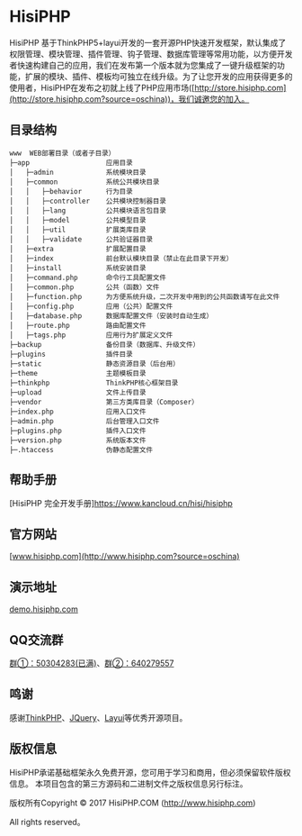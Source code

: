 HisiPHP
===============

HisiPHP 基于ThinkPHP5+layui开发的一套开源PHP快速开发框架，默认集成了权限管理、模块管理、插件管理、钩子管理、数据库管理等常用功能，以方便开发者快速构建自己的应用，我们在发布第一个版本就为您集成了一键升级框架的功能，扩展的模块、插件、模板均可独立在线升级。为了让您开发的应用获得更多的使用者，HisiPHP在发布之初就上线了PHP应用市场([http://store.hisiphp.com](http://store.hisiphp.com?source=oschina))，我们诚邀您的加入。

## 目录结构
```
www  WEB部署目录（或者子目录）
├─app                   应用目录
│   ├─admin             系统模块目录
│   ├─common            系统公共模块目录
│   │   ├─behavior      行为目录
│   │   ├─controller    公共模块控制器目录
│   │   ├─lang          公共模块语言包目录
│   │   ├─model         公共模型目录
│   │   ├─util          扩展类库目录
│   │   ├─validate      公共验证器目录
│   ├─extra             扩展配置目录
│   ├─index             前台默认模块目录（禁止在此目录下开发）
│   ├─install           系统安装目录
│   ├─command.php       命令行工具配置文件
│   ├─common.php        公共（函数）文件
│   ├─function.php      为方便系统升级，二次开发中用到的公共函数请写在此文件
│   ├─config.php        应用（公共）配置文件
│   ├─database.php      数据库配置文件（安装时自动生成）
│   ├─route.php         路由配置文件
│   ├─tags.php          应用行为扩展定义文件
├─backup                备份目录（数据库、升级文件）
├─plugins               插件目录
├─static                静态资源目录（后台用）
├─theme                 主题模板目录
├─thinkphp              ThinkPHP核心框架目录
├─upload                文件上传目录
├─vendor                第三方类库目录（Composer）
├─index.php             应用入口文件
├─admin.php             后台管理入口文件
├─plugins.php           插件入口文件
├─version.php           系统版本文件
├─.htaccess             伪静态配置文件
```

## 帮助手册
[HisiPHP 完全开发手册]https://www.kancloud.cn/hisi/hisiphp

## 官方网站
[www.hisiphp.com](http://www.hisiphp.com?source=oschina)

## 演示地址
[demo.hisiphp.com](http://demo.hisiphp.com/admin.php?source=oschina)

## QQ交流群
[群①：50304283(已满)](http://shang.qq.com/wpa/qunwpa?idkey=f70e4d4e0ad2ed6ad67a8b467475e695b286d536c7ff850db945542188871fc6)、[群②：640279557](http://shang.qq.com/wpa/qunwpa?idkey=7f77ff420f91ae529eef4045557d25553f3362f4c076d575a09974396597c88c)

## 鸣谢
感谢[ThinkPHP](http://www.thinkphp.cn)、[JQuery](http://jquery.com)、[Layui](http://www.layui.com)等优秀开源项目。

## 版权信息
HisiPHP承诺基础框架永久免费开源，您可用于学习和商用，但必须保留软件版权信息。
本项目包含的第三方源码和二进制文件之版权信息另行标注。

版权所有Copyright © 2017 HisiPHP.COM (http://www.hisiphp.com)

All rights reserved。
